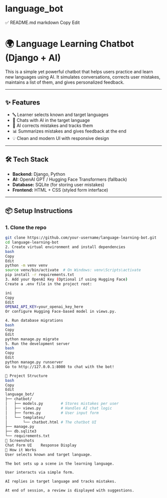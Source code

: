 # language_bot
 
✅ README.md
markdown
Copy
Edit
# 🌍 Language Learning Chatbot (Django + AI)

This is a simple yet powerful chatbot that helps users practice and learn new languages using AI. It simulates conversations, corrects user mistakes, maintains a list of them, and gives personalized feedback.

---

## ✨ Features

- 🔤 Learner selects known and target languages
- 🚀 Chats with AI in the target language
- 🧠 AI corrects mistakes and tracks them
- 📊 Summarizes mistakes and gives feedback at the end
- 💡 Clean and modern UI with responsive design

---

## 🛠️ Tech Stack

- **Backend:** Django, Python
- **AI:** OpenAI GPT / Hugging Face Transformers (fallback)
- **Database:** SQLite (for storing user mistakes)
- **Frontend:** HTML + CSS (styled form interface)

---

## 📦 Setup Instructions

### 1. Clone the repo

```bash
git clone https://github.com/your-username/language-learning-bot.git
cd language-learning-bot
2. Create virtual environment and install dependencies
bash
Copy
Edit
python -m venv venv
source venv/bin/activate  # On Windows: venv\Scripts\activate
pip install -r requirements.txt
3. Add your OpenAI Key (Optional if using Hugging Face)
Create a .env file in the project root:

ini
Copy
Edit
OPENAI_API_KEY=your_openai_key_here
Or configure Hugging Face-based model in views.py.

4. Run database migrations
bash
Copy
Edit
python manage.py migrate
5. Run the development server
bash
Copy
Edit
python manage.py runserver
Go to http://127.0.0.1:8000 to chat with the bot!

📂 Project Structure
bash
Copy
Edit
language_bot/
├── chatbot/
│   ├── models.py        # Stores mistakes per user
│   ├── views.py         # Handles AI chat logic
│   ├── forms.py         # User input form
│   └── templates/
│       └── chatbot.html # The chatbot UI
├── manage.py
├── db.sqlite3
└── requirements.txt
📸 Screenshots
Chat Form UI	Response Display
🧠 How it Works
User selects known and target language.

The bot sets up a scene in the learning language.

User interacts via simple form.

AI replies in target language and tracks mistakes.

At end of session, a review is displayed with suggestions.

